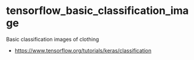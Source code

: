 # tensorflow_basic_classification_image
 Basic classification images of clothing
 - https://www.tensorflow.org/tutorials/keras/classification
